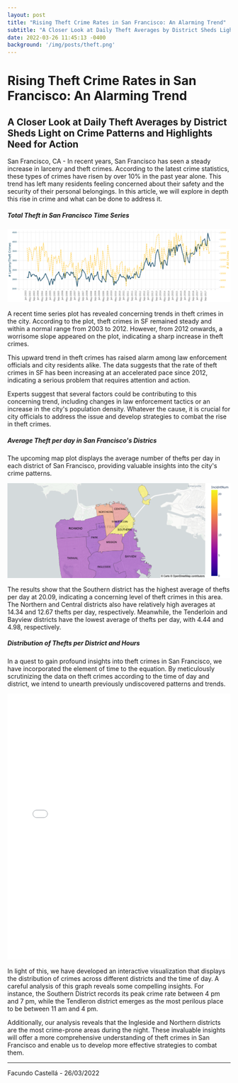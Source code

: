 ```yaml
---
layout: post
title: "Rising Theft Crime Rates in San Francisco: An Alarming Trend"
subtitle: "A Closer Look at Daily Theft Averages by District Sheds Light on Crime Patterns and Highlights Need for Action"
date: 2022-03-26 11:45:13 -0400
background: '/img/posts/theft.png'
---
```


# Rising Theft Crime Rates in San Francisco: An Alarming Trend
## A Closer Look at Daily Theft Averages by District Sheds Light on Crime Patterns and Highlights Need for Action
San Francisco, CA - In recent years, San Francisco has seen a steady increase in larceny and theft crimes. According to the latest crime statistics, these types of crimes have risen by over 10% in the past year alone. This trend has left many residents feeling concerned about their safety and the security of their personal belongings. In this article, we will explore in depth this rise in crime and what can be done to address it.

##### Total Theft in San Francisco Time Series
![img1](/img/posts/trend.png) 

A recent time series plot has revealed concerning trends in theft crimes in the city. According to the plot, theft crimes in SF remained steady and within a normal range from 2003 to 2012. However, from 2012 onwards, a worrisome slope appeared on the plot, indicating a sharp increase in theft crimes.

This upward trend in theft crimes has raised alarm among law enforcement officials and city residents alike. The data suggests that the rate of theft crimes in SF has been increasing at an accelerated pace since 2012, indicating a serious problem that requires attention and action.

Experts suggest that several factors could be contributing to this concerning trend, including changes in law enforcement tactics or an increase in the city's population density. Whatever the cause, it is crucial for city officials to address the issue and develop strategies to combat the rise in theft crimes.

##### Average Theft per day in San Francisco's Districs
The upcoming map plot displays the average number of thefts per day in each district of San Francisco, providing valuable insights into the city's crime patterns.

![img2](/img/posts/map.png) 


The results show that the Southern district has the highest average of thefts per day at 20.09, indicating a concerning level of theft crimes in this area. The Northern and Central districts also have relatively high averages at 14.34 and 12.67 thefts per day, respectively. Meanwhile, the Tenderloin and Bayview districts have the lowest average of thefts per day, with 4.44 and 4.98, respectively.

##### Distribution of Thefts per District and Hours
In a quest to gain profound insights into theft crimes in San Francisco, we have incorporated the element of time to the equation. By meticulously scrutinizing the data on theft crimes according to the time of day and district, we intend to unearth previously undiscovered patterns and trends.

<embed 
       type="text/html" 
       src="/assets/crimes.html"
       width="100%"
        height="600">


In light of this, we have developed an interactive visualization that displays the distribution of crimes across different districts and the time of day. A careful analysis of this graph reveals some compelling insights. For instance, the Southern District records its peak crime rate between 4 pm and 7 pm, while the Tendleron district emerges as the most perilous place to be between 11 am and 4 pm.

Additionally, our analysis reveals that the Ingleside and Northern districts are the most crime-prone areas during the night. These invaluable insights will offer a more comprehensive understanding of theft crimes in San Francisco and enable us to develop more effective strategies to combat them.

---
Facundo Castellá - 26/03/2022